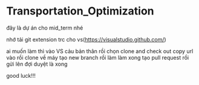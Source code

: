 # Transportation_Optimization
đây là dự án cho mid_term nhé

nhớ tải git extension trc cho vs(https://visualstudio.github.com/)

ai muốn làm thì vào VS cảu bản thân rồi chọn clone and check out
copy url vào rồi clone về máy
tạo new branch rồi làm
làm xong tạo pull request rồi gửi lên đợi duyệt là xong

good luck!!!
